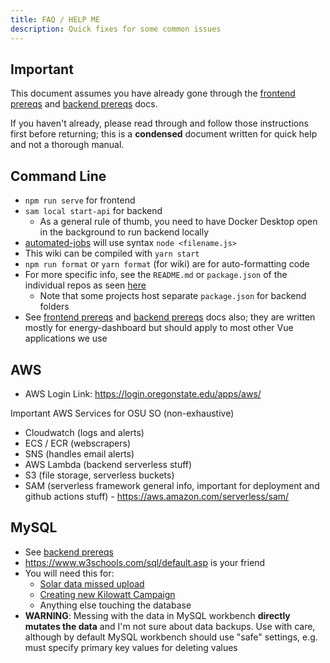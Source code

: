 ```yaml
---
title: FAQ / HELP ME
description: Quick fixes for some common issues
---
```


## Important

This document assumes you have already gone through the [frontend prereqs](frontend_prereqs) and [backend prereqs](backend_prereqs) docs.

If you haven't already, please read through and follow those instructions first before returning; this is a **condensed** document written for quick help and not a thorough manual.

## Command Line

- `npm run serve` for frontend
- `sam local start-api` for backend
  - As a general rule of thumb, you need to have Docker Desktop open in the background to run backend locally
- [automated-jobs](https://github.com/OSU-Sustainability-Office/automated-jobs) will use syntax `node <filename.js>`
- This wiki can be compiled with `yarn start`
- `npm run format` or `yarn format` (for wiki) are for auto-formatting code
- For more specific info, see the `README.md` or `package.json` of the individual repos as seen [here](getting_started#active-projects)
  - Note that some projects host separate `package.json` for backend folders
- See [frontend prereqs](frontend_prereqs) and [backend prereqs](backend_prereqs) docs also; they are written mostly for energy-dashboard but should apply to most other Vue applications we use

## AWS

- AWS Login Link: https://login.oregonstate.edu/apps/aws/

Important AWS Services for OSU SO (non-exhaustive)

- Cloudwatch (logs and alerts)
- ECS / ECR (webscrapers)
- SNS (handles email alerts)
- AWS Lambda (backend serverless stuff)
- S3 (file storage, serverless buckets)
- SAM (serverless framework general info, important for deployment and github actions stuff) - https://aws.amazon.com/serverless/sam/

## MySQL

- See [backend prereqs](backend_prereqs#mysql-workbench)
- https://www.w3schools.com/sql/default.asp is your friend
- You will need this for:
  - [Solar data missed upload](cloudwatch)
  - [Creating new Kilowatt Campaign](kilowatt_crackdown)
  - Anything else touching the database
- **WARNING**: Messing with the data in MySQL workbench **directly mutates the data** and I'm not sure about data backups. Use with care, although by default MySQL workbench should use "safe" settings, e.g. must specify primary key values for deleting values
